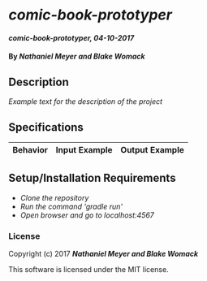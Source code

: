 # _comic-book-prototyper_

#### _comic-book-prototyper, 04-10-2017_

#### By _**Nathaniel Meyer and Blake Womack**_

## Description
_Example text for the description of the project_


## Specifications

| Behavior                   | Input Example     | Output Example    |
| -------------------------- | -----------------:| -----------------:|



## Setup/Installation Requirements

* _Clone the repository_
* _Run the command 'gradle run'_
* _Open browser and go to localhost:4567_


### License

Copyright (c) 2017 **_Nathaniel Meyer and Blake Womack_**

This software is licensed under the MIT license.
